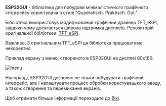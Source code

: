 **ESP32GUI** - бібліотека для побудови мінімалістичного графічного інтерфейсу користувача в стилі "Quadratisch. Praktisch. Gut." 

Бібліотека використовує модифікований графічний драйвер TFT_eSPI, завдяки чому досягається широка підтримка дисплеїв. 
Репозиторій оригінальної бібліоткеи: [TFT_eSPI](https://github.com/Bodmer/TFT_eSPI).

Важливо: З оригінальним TFT_eSPI ця бібліотека працюватиме некоректно.

Приклад екрану з меню, створеного в ESP32GUI на дисплеї 80х160:

![menu](https://github.com/Kolodieiev/ESP32GUI/assets/92428846/b6199bc8-2ac8-4152-8099-69ae1c4cf348)

Насправді, ESP32GUI дозволяє не тільки побудувати графічний інтерфейс, але і налаштувати процесс обробки користувацького вводу, а також створення та перемикання екранів. 

Щоб отримати більше інформації переходьте до [Вікі](https://github.com/Kolodieiev/ESP32GUI/wiki).
